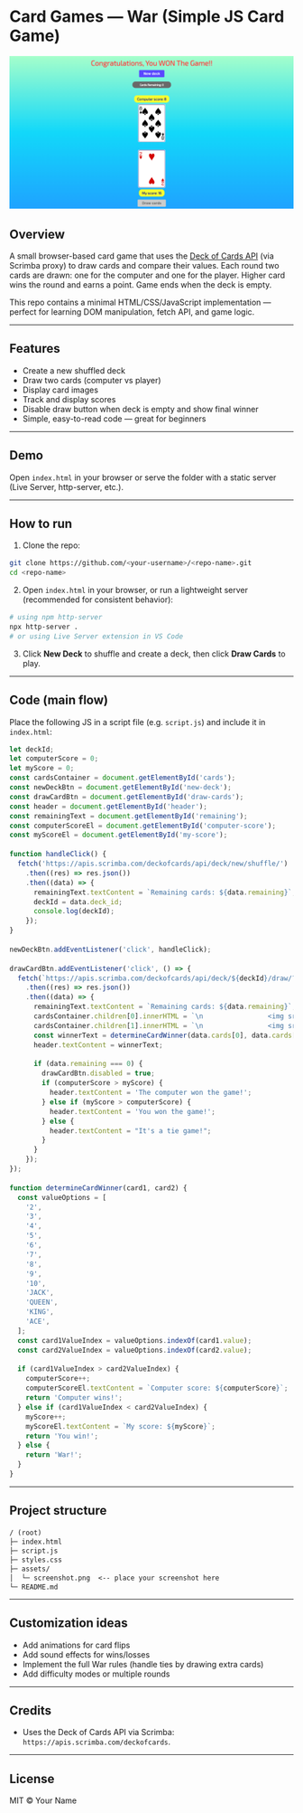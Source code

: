 # Card Games — War (Simple JS Card Game)

![Project Screenshot](./assets/screenshot.png)

<!-- Replace ./assets/screenshot.png with your image file. Recommended size: 1280×720 or 800×450. You can also use a GIF to show gameplay (e.g. ./assets/demo.gif) -->

## Overview

A small browser-based card game that uses the [Deck of Cards API](https://deckofcardsapi.com/) (via Scrimba proxy) to draw cards and compare their values. Each round two cards are drawn: one for the computer and one for the player. Higher card wins the round and earns a point. Game ends when the deck is empty.

This repo contains a minimal HTML/CSS/JavaScript implementation — perfect for learning DOM manipulation, fetch API, and game logic.

---

## Features

- Create a new shuffled deck
- Draw two cards (computer vs player)
- Display card images
- Track and display scores
- Disable draw button when deck is empty and show final winner
- Simple, easy-to-read code — great for beginners

---

## Demo

Open `index.html` in your browser or serve the folder with a static server (Live Server, http-server, etc.).

---

## How to run

1. Clone the repo:

```bash
git clone https://github.com/<your-username>/<repo-name>.git
cd <repo-name>
```

2. Open `index.html` in your browser, or run a lightweight server (recommended for consistent behavior):

```bash
# using npm http-server
npx http-server .
# or using Live Server extension in VS Code
```

3. Click **New Deck** to shuffle and create a deck, then click **Draw Cards** to play.

---

## Code (main flow)

Place the following JS in a script file (e.g. `script.js`) and include it in `index.html`:

```js
let deckId;
let computerScore = 0;
let myScore = 0;
const cardsContainer = document.getElementById('cards');
const newDeckBtn = document.getElementById('new-deck');
const drawCardBtn = document.getElementById('draw-cards');
const header = document.getElementById('header');
const remainingText = document.getElementById('remaining');
const computerScoreEl = document.getElementById('computer-score');
const myScoreEl = document.getElementById('my-score');

function handleClick() {
  fetch('https://apis.scrimba.com/deckofcards/api/deck/new/shuffle/')
    .then((res) => res.json())
    .then((data) => {
      remainingText.textContent = `Remaining cards: ${data.remaining}`;
      deckId = data.deck_id;
      console.log(deckId);
    });
}

newDeckBtn.addEventListener('click', handleClick);

drawCardBtn.addEventListener('click', () => {
  fetch(`https://apis.scrimba.com/deckofcards/api/deck/${deckId}/draw/?count=2`)
    .then((res) => res.json())
    .then((data) => {
      remainingText.textContent = `Remaining cards: ${data.remaining}`;
      cardsContainer.children[0].innerHTML = `\n                <img src=${data.cards[0].image} class="card" />\n            `;
      cardsContainer.children[1].innerHTML = `\n                <img src=${data.cards[1].image} class="card" />\n            `;
      const winnerText = determineCardWinner(data.cards[0], data.cards[1]);
      header.textContent = winnerText;

      if (data.remaining === 0) {
        drawCardBtn.disabled = true;
        if (computerScore > myScore) {
          header.textContent = 'The computer won the game!';
        } else if (myScore > computerScore) {
          header.textContent = 'You won the game!';
        } else {
          header.textContent = "It's a tie game!";
        }
      }
    });
});

function determineCardWinner(card1, card2) {
  const valueOptions = [
    '2',
    '3',
    '4',
    '5',
    '6',
    '7',
    '8',
    '9',
    '10',
    'JACK',
    'QUEEN',
    'KING',
    'ACE',
  ];
  const card1ValueIndex = valueOptions.indexOf(card1.value);
  const card2ValueIndex = valueOptions.indexOf(card2.value);

  if (card1ValueIndex > card2ValueIndex) {
    computerScore++;
    computerScoreEl.textContent = `Computer score: ${computerScore}`;
    return 'Computer wins!';
  } else if (card1ValueIndex < card2ValueIndex) {
    myScore++;
    myScoreEl.textContent = `My score: ${myScore}`;
    return 'You win!';
  } else {
    return 'War!';
  }
}
```

---

## Project structure

```
/ (root)
├─ index.html
├─ script.js
├─ styles.css
├─ assets/
│  └─ screenshot.png  <-- place your screenshot here
└─ README.md
```

---

## Customization ideas

- Add animations for card flips
- Add sound effects for wins/losses
- Implement the full War rules (handle ties by drawing extra cards)
- Add difficulty modes or multiple rounds

---

## Credits

- Uses the Deck of Cards API via Scrimba: `https://apis.scrimba.com/deckofcards`.

---

## License

MIT © Your Name
